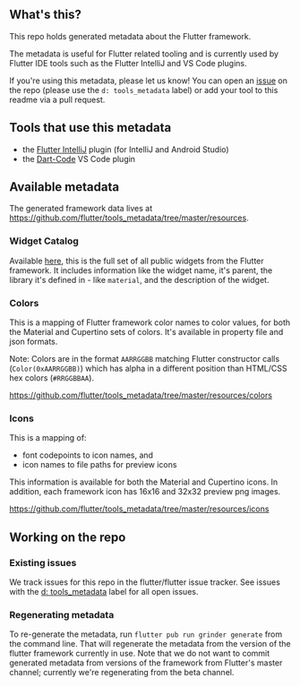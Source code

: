 ## What's this?

This repo holds generated metadata about the Flutter framework.

The metadata is useful for Flutter related tooling and is currently used by
Flutter IDE tools such as the Flutter IntelliJ and VS Code plugins.

If you're using this metadata, please let us know! You can open an [issue] on the
repo (please use the `d: tools_metadata` label) or add your tool to this readme
via a pull request.

## Tools that use this metadata

- the [Flutter IntelliJ] plugin (for IntelliJ and Android Studio)
- the [Dart-Code] VS Code plugin

## Available metadata

The generated framework data lives at
https://github.com/flutter/tools_metadata/tree/master/resources.

### Widget Catalog

Available
[here](https://github.com/flutter/tools_metadata/blob/master/resources/catalog/widgets.json),
this is the full set of all public widgets from the Flutter framework. It
includes information like the widget name, it's parent, the library it's defined
in - like `material`, and the description of the widget.

### Colors

This is a mapping of Flutter framework color names to color values, for both the
Material and Cupertino sets of colors. It's available in property file and json
formats.

Note: Colors are in the format `AARRGGBB` matching Flutter constructor calls (`Color(0xAARRGGBB)`)
which has alpha in a different position than HTML/CSS hex colors (`#RRGGBBAA`).

https://github.com/flutter/tools_metadata/tree/master/resources/colors

### Icons

This is a mapping of:

- font codepoints to icon names, and
- icon names to file paths for preview icons

This information is available for both the Material and Cupertino icons. In
addition, each framework icon has 16x16 and 32x32 preview png images.

https://github.com/flutter/tools_metadata/tree/master/resources/icons

## Working on the repo

### Existing issues

We track issues for this repo in the flutter/flutter issue tracker. See issues
with the [d: tools_metadata][issue] label for all open issues.

### Regenerating metadata

To re-generate the metadata, run `flutter pub run grinder generate` from the
command line. That will regenerate the metadata from the version of the flutter
framework currently in use. Note that we do not want to commit generated
metadata from versions of the framework from Flutter's master channel; currently
we're regenerating from the beta channel.

[Flutter IntelliJ]: https://github.com/flutter/flutter-intellij
[Dart-Code]: https://github.com/Dart-Code/Dart-Code
[issue]: https://github.com/flutter/flutter/labels/d%3A%20tools_metadata

